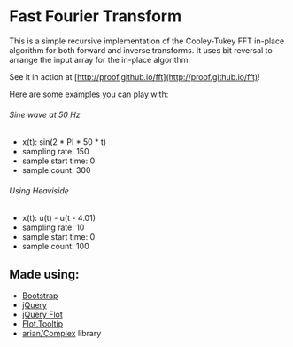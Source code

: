 # Fast Fourier Transform

This is a simple recursive implementation of the Cooley-Tukey FFT in-place algorithm
for both forward and inverse transforms. It uses bit reversal to arrange the input array
for the in-place algorithm.

See it in action at [http://proof.github.io/fft](http://proof.github.io/fft)!

Here are some examples you can play with:

###### Sine wave at 50 Hz
* x(t): sin(2 * PI * 50 * t)
* sampling rate: 150
* sample start time: 0
* sample count: 300

###### Using Heaviside
* x(t): u(t) - u(t - 4.01)
* sampling rate: 10
* sample start time: 0
* sample count: 100

## Made using:

* [Bootstrap](http://twitter.github.io/bootstrap)
* [jQuery](http://jquery.com)
* [jQuery Flot](http://flotcharts.org)
* [Flot.Tooltip](https://github.com/krzysu/flot.tooltip)
* [arian/Complex](https://github.com/arian/Complex) library
